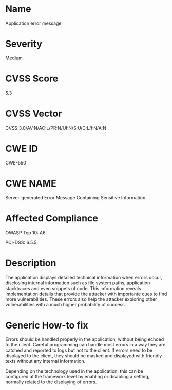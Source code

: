 
# Name

Application error message

# Severity

Medium

# CVSS Score

5.3

# CVSS Vector

CVSS:3.0/AV:N/AC:L/PR:N/UI:N/S:U/C:L/I:N/A:N

# CWE ID

CWE-550

# CWE NAME 

Server-generated Error Message Containing Sensitive Information

# Affected Compliance

OWASP Top 10: A6

PCI-DSS: 6.5.5

# Description

The application displays detailed technical information when errors occur, disclosing internal information such as file system paths, application stacktraces and even snippets of code. This information reveals implementation details that provide the attacker with importante cues to find more vulnerabilities.
These errors also help the attacker exploring other vulnerabilities with a much higher probability of success.

# Generic How-to fix

Errors should be handled properly in the application, without being echoed to the client. Careful programming can handle most errors in a way they are catched and reported to logs but not to the client. If errors need to be displayed to the client, they should be masked and displayed with friendly texts without any internal information.

Depending on the technology used in the application, this can be configured at the framework level by enabling or disabling a setting, normally related to the displaying of errors. 
